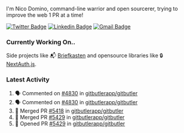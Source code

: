 
I'm Nico Domino, command-line warrior and open sourcerer, trying to improve the web 1 PR at a time!

[![Twitter Badge](https://img.shields.io/badge/-@ndom91-1ca0f1?style=flat-square&labelColor=1ca0f1&logo=twitter&logoColor=white&link=https://twitter.com/ndom91)](https://twitter.com/ndom91) [![Linkedin Badge](https://img.shields.io/badge/-ndom91-blue?style=flat-square&logo=Linkedin&logoColor=white&link=https://www.linkedin.com/in/ndom91/)](https://www.linkedin.com/in/ndom91/) [![Gmail Badge](https://img.shields.io/badge/-yo@ndo.dev-c14438?style=flat-square&logo=mail.ru&logoColor=white&link=mailto:yo@ndo.dev)](mailto:yo@ndo.dev)

### Currently Working On..

Side projects like 📬 [Briefkasten](https://briefkastenhq.com) and opensource libraries like 🔒 [NextAuth.js](https://github.com/nextauthjs/next-auth).

<!--START_SECTION_PROFILE_VIEWS:readme-info-->
<!--END_SECTION_PROFILE_VIEWS:readme-info-->

<!--START_SECTION_DAILY_COMMIT:readme-info-->
<!--END_SECTION_DAILY_COMMIT:readme-info-->

<!--START_SECTION_WEEKLY_COMMIT:readme-info-->
<!--END_SECTION_WEEKLY_COMMIT:readme-info-->

### Latest Activity

<!--START_SECTION:activity-->
1. 🗣 Commented on [#4830](https://github.com/gitbutlerapp/gitbutler/issues/4830#issuecomment-2456535803) in [gitbutlerapp/gitbutler](https://github.com/gitbutlerapp/gitbutler)
2. 🗣 Commented on [#4830](https://github.com/gitbutlerapp/gitbutler/issues/4830#issuecomment-2455511082) in [gitbutlerapp/gitbutler](https://github.com/gitbutlerapp/gitbutler)
3. 🎉 Merged PR [#5418](https://github.com/gitbutlerapp/gitbutler/pull/5418) in [gitbutlerapp/gitbutler](https://github.com/gitbutlerapp/gitbutler)
4. 🎉 Merged PR [#5429](https://github.com/gitbutlerapp/gitbutler/pull/5429) in [gitbutlerapp/gitbutler](https://github.com/gitbutlerapp/gitbutler)
5. 💪 Opened PR [#5429](https://github.com/gitbutlerapp/gitbutler/pull/5429) in [gitbutlerapp/gitbutler](https://github.com/gitbutlerapp/gitbutler)
<!--END_SECTION:activity-->
